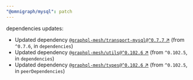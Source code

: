 ```yaml
---
"@omnigraph/mysql": patch
---
```

dependencies updates:
  - Updated dependency [`@graphql-mesh/transport-mysql@^0.7.7` ↗︎](https://www.npmjs.com/package/@graphql-mesh/transport-mysql/v/0.7.7) (from `^0.7.6`, in `dependencies`)
  - Updated dependency [`@graphql-mesh/utils@^0.102.6` ↗︎](https://www.npmjs.com/package/@graphql-mesh/utils/v/0.102.6) (from `^0.102.5`, in `dependencies`)
  - Updated dependency [`@graphql-mesh/types@^0.102.6` ↗︎](https://www.npmjs.com/package/@graphql-mesh/types/v/0.102.6) (from `^0.102.5`, in `peerDependencies`)
